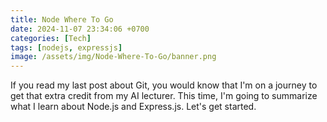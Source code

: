```yaml
---
title: Node Where To Go
date: 2024-11-07 23:34:06 +0700
categories: [Tech]
tags: [nodejs, expressjs]
image: /assets/img/Node-Where-To-Go/banner.png
---
```


If you read my last post about Git, you would know that I'm on a journey to get that extra credit from my AI lecturer. This time, I'm going to summarize what I learn about Node.js and Express.js. Let's get started.

